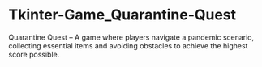 # Tkinter-Game_Quarantine-Quest
Quarantine Quest – A game where players navigate a pandemic scenario, collecting essential items and avoiding obstacles to achieve the highest score possible.
